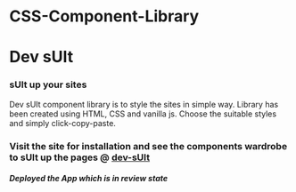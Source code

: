 # CSS-Component-Library

# Dev sUIt
### sUIt up your sites

Dev sUIt component library is to style the sites in simple way. Library has been created using HTML, CSS and vanilla js.
Choose the suitable styles and simply click-copy-paste. 

### Visit the site for installation and see the components wardrobe to sUIt up the pages @ [dev-sUIt](https://dev-suit.netlify.app/)

##### Deployed the App which is in review state 
